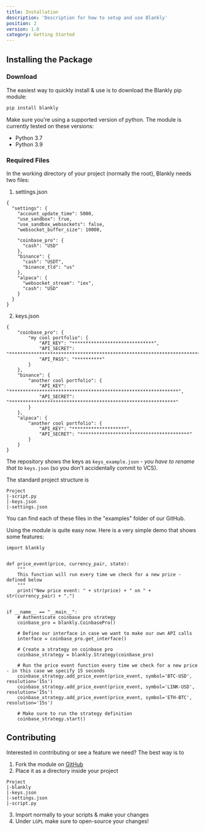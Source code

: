 ```yaml
---
title: Installation
description: 'Description for how to setup and use Blankly'
position: 2
version: 1.0
category: Getting Started
---
```


## Installing the Package

### Download

The easiest way to quickly install & use is to download the Blankly pip module:

```bash
pip install blankly
```

Make sure you're using a supported version of python. The module is currently tested on these versions:
- Python 3.7
- Python 3.9

### Required Files

In the working directory of your project (normally the root), Blankly needs two files:
1. settings.json
```json[settings.json]
{
  "settings": {
    "account_update_time": 5000,
    "use_sandbox": true,
    "use_sandbox_websockets": false,
    "websocket_buffer_size": 10000,

    "coinbase_pro": {
      "cash": "USD"
    },
    "binance": {
      "cash": "USDT",
      "binance_tld": "us"
    },
    "alpaca": {
      "websocket_stream": "iex",
      "cash": "USD"
    }
  }
}
```
2. keys.json
```json[Keys.json]
{
    "coinbase_pro": {
        "my cool portfolio": {
            "API_KEY": "******************************",
            "API_SECRET": "**************************************************************************************",
            "API_PASS": "**********"
        }
    },
    "binance": {
        "another cool portfolio": {
            "API_KEY": "**************************************************************",
            "API_SECRET": "*************************************************************"
        }
    },
    "alpaca": {
        "another cool portfolio": {
            "API_KEY": "********************",
            "API_SECRET": "****************************************"
        }
    }
}
```

The repository shows the keys as `keys_example.json` - *you have to rename that to* `keys.json` (so you don't accidentally commit to VCS).

The standard project structure is
```
Project
|-script.py
|-keys.json
|-settings.json
```
You can find each of these files in the "examples" folder of our GitHub.

Using the module is quite easy now. Here is a very simple demo that shows some features:

```python[script.py]
import blankly


def price_event(price, currency_pair, state):
    """
    This function will run every time we check for a new price - defined below
    """
    print("New price event: " + str(price) + " on " + str(currency_pair) + ".")


if __name__ == "__main__":
    # Authenticate coinbase pro strategy
    coinbase_pro = blankly.CoinbasePro()

    # Define our interface in case we want to make our own API calls
    interface = coinbase_pro.get_interface()

    # Create a strategy on coinbase pro
    coinbase_strategy = blankly.Strategy(coinbase_pro)

    # Run the price event function every time we check for a new price - in this case we specify 15 seconds
    coinbase_strategy.add_price_event(price_event, symbol='BTC-USD', resolution='15s')
    coinbase_strategy.add_price_event(price_event, symbol='LINK-USD', resolution='15s')
    coinbase_strategy.add_price_event(price_event, symbol='ETH-BTC', resolution='15s')

    # Make sure to run the strategy definition
    coinbase_strategy.start()

```

## Contributing

Interested in contributing or see a feature we need? The best way is to 
1. Fork the module on [GitHub](https://github.com/Blankly-Finance/Blankly)
2. Place it as a directory inside your project
```
Project
|-blankly
|-keys.json
|-settings.json
|-script.py
```
3. Import normally to your scripts & make your changes
4. Under `LGPL` make sure to open-source your changes!
